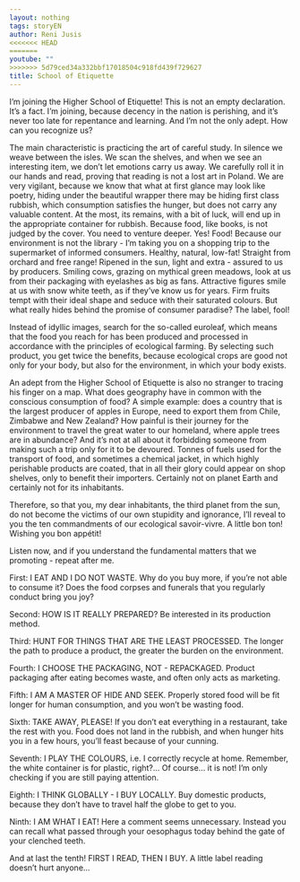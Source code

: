 ```yaml
---
layout: nothing
tags: storyEN
author: Reni Jusis
<<<<<<< HEAD
=======
youtube: ""
>>>>>>> 5d79ced34a332bbf17018504c918fd439f729627
title: School of Etiquette
---
```

I’m joining the Higher School of Etiquette! This is not an empty declaration. It’s a fact. I’m joining, because decency in the nation is perishing, and it’s never too late for repentance and learning. And I’m not the only adept. How can you recognize us?

The main characteristic is practicing the art of careful study. In silence we weave between the isles. We scan the shelves, and when we see an interesting item, we don’t let emotions carry us away. We carefully roll it in our hands and read, proving that reading is not a lost art in Poland. We are very vigilant, because we know that what at first glance may look like poetry, hiding under the beautiful wrapper there may be hiding first class rubbish, which consumption satisfies the hunger, but does not carry any valuable content. At the most, its remains, with a bit of luck, will end up in the appropriate container for rubbish. Because food, like books, is not judged by the cover. You need to venture deeper. Yes! Food! Because our environment is not the library - I’m taking you on a shopping trip to the supermarket of informed consumers.
Healthy, natural, low-fat! Straight from orchard and free range! Ripened in the sun, light and extra - assured to us by producers. Smiling cows, grazing on mythical green meadows, look at us from their packaging with eyelashes as big as fans. Attractive figures smile at us with snow white teeth, as if they’ve know us for years. Firm fruits tempt with their ideal shape and seduce with their saturated colours. But what really hides behind the promise of consumer paradise? The label, fool!

Instead of idyllic images, search for the so-called euroleaf, which means that the food you reach for has been produced and processed in accordance with the principles of ecological farming. By selecting such product, you get twice the benefits, because ecological crops are good not only for your body, but also for the environment, in which your body exists.

An adept from the Higher School of Etiquette is also no stranger to tracing his finger on a map. What does geography have in common with the conscious consumption of food? A simple example: does a country that is the largest producer of apples in Europe, need to export them from Chile, Zimbabwe and New Zealand? How painful is their journey for the environment to travel the great water to our homeland, where apple trees are in abundance? And it’s not at all about it forbidding someone from making such a trip only for it to be devoured. Tonnes of fuels used for the transport of food, and sometimes a chemical jacket, in which highly perishable products are coated, that in all their glory could appear on shop shelves, only to benefit their importers. Certainly not on planet Earth and certainly not for its inhabitants.

Therefore, so that you, my dear inhabitants, the third planet from the sun, do not become the victims of our own stupidity and ignorance, I’ll reveal to you the ten commandments of our ecological savoir-vivre. A little bon ton! Wishing you bon appétit!

Listen now, and if you understand the fundamental matters that we promoting - repeat after me.

First: I EAT AND I DO NOT WASTE. Why do you buy more, if you’re not able to consume it? Does the food corpses and funerals that you regularly conduct bring you joy?

Second: HOW IS IT REALLY PREPARED? Be interested in its production method.

Third: HUNT FOR THINGS THAT ARE THE LEAST PROCESSED. The longer the path to produce a product, the greater the burden on the environment.

Fourth: I CHOOSE THE PACKAGING, NOT - REPACKAGED. Product packaging after eating becomes waste, and often only acts as marketing.

Fifth: I AM A MASTER OF HIDE AND SEEK. Properly stored food will be fit longer for human consumption, and you won’t be wasting food.

Sixth: TAKE AWAY, PLEASE! If you don’t eat everything in a restaurant, take the rest with you. Food does not land in the rubbish, and when hunger hits you in a few hours, you’ll feast because of your cunning.

Seventh: I PLAY THE COLOURS, i.e. I correctly recycle at home. Remember, the white container is for plastic, right?... Of course... it is not! I’m only checking if you are still paying attention.

Eighth: I THINK GLOBALLY - I BUY LOCALLY. Buy domestic products, because they don’t have to travel half the globe to get to you.

Ninth: I AM WHAT I EAT! Here a comment seems unnecessary. Instead you can recall what passed through your oesophagus today behind the gate of your clenched teeth.

And at last the tenth! FIRST I READ, THEN I BUY. A little label reading doesn’t hurt anyone...


